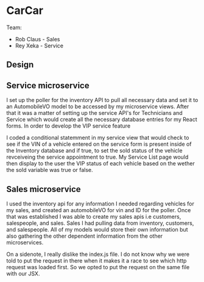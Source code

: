 # CarCar

Team:

* Rob Claus - Sales
* Rey Xeka - Service

## Design

## Service microservice

I set up the poller for the inventory API to pull all necessary data and set it to an AutomobileVO model to be accessed by my microservice views. After that it was a matter of setting up the service API's for Technicians and Service which would create all the necessary database entries for my React forms. In order to develop the VIP service feature

I coded a conditional statemment in my service view that would check to see if the VIN of a vehicle entered on the service form is present inside of the Inventory database and if true, to set the sold status of the vehicle revceiveing the service appointment to true. My Service List page would then display to the user the VIP status of each vehicle based on the wether the sold variable was true or false.

## Sales microservice

I used the inventory api for any information I needed regarding vehicles for my sales, and created an automobileVO for vin and ID for the poller. Once that was established I was able to create my sales apis i.e customers, salespeople, and sales. Sales I had pulling data from inventory, customers, and salespeople. All of my models would store their own information but also gathering the other dependent information from the other microservices.

On a sidenote, I really dislike the index.js file. I do not know why we were told to put the request in there when it makes it a race to see which http request was loaded first. So we opted to put the request on the same file with our JSX.
